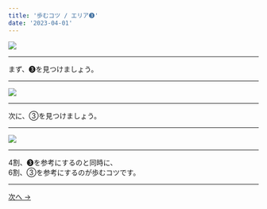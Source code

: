 ```yaml
---
title: '歩むコツ / エリア➌'
date: '2023-04-01'
---
```

![](/images/33.jpg)
***
まず、➌を見つけましょう。
***
![](/images/33_n.jpg)
***
次に、③を見つけましょう。
***
![](/images/33__n.jpg)
***
4割、➌を参考にするのと同時に、    
6割、③を参考にするのが歩むコツです。
***
[ 次へ → ](/posts/44)
